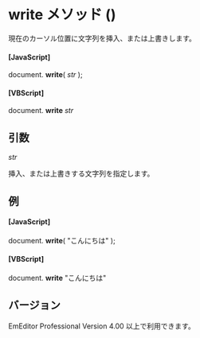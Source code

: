 # write メソッド ()

現在のカーソル位置に文字列を挿入、または上書きします。

#### \[JavaScript\]

document. **write**( _str_ );

#### \[VBScript\]

document. **write** _str_

## 引数

_str_

挿入、または上書きする文字列を指定します。

## 例

#### \[JavaScript\]

document. **write**( "こんにちは" );

#### \[VBScript\]

document. **write** "こんにちは"

## バージョン

EmEditor Professional Version 4.00 以上で利用できます。